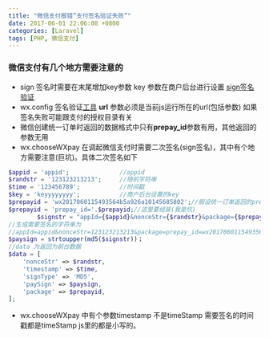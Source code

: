 ```yaml
---
title: "微信支付报错“支付签名验证失败”"
date: 2017-06-01 22:06:08 +0800
categories: [Laravel]
tags: [PHP, 微信支付]
---
```

### 微信支付有几个地方需要注意的
- sign 签名时需要在末尾增加key参数 key 参数在商户后台进行设置 [sign签名验证](https://pay.weixin.qq.com/wiki/doc/api/jsapi.php?chapter=20_1)
- wx.config 签名验证[工具](https://mp.weixin.qq.com/debug/cgi-bin/sandbox?t=jsapisign) **url** 参数必须是当前js运行所在的url(包括参数) 如果签名失败可能跟支付的授权目录有关
- 微信创建统一订单时返回的数据格式中只有**prepay_id**参数有用，其他返回的参数无用
- wx.chooseWXpay 在调起微信支付时需要二次签名(sign签名)，其中有个地方需要注意(巨坑)。具体二次签名如下
```php
$appid = 'appid';              //appid
$randstr = '123123213213';     //随机字符串
$time = '123456789';           //时间戳
$key = 'keyyyyyyyy';           //商户后台设置的key
$prepayid = 'wx2017060115493564b5a926a10145685802';//假设统一订单返回的prepayid
$prepayid = 'prepay_id='.$prepayid;//这里要组装(我是坑)
        $signstr = "appId={$appid}&nonceStr={$randstr}&package={$prepayid}&signType=MD5&timeStamp={$time}&key={$key}";
//生成需要签名的字符串为
//appId=appid&nonceStr=123123213213&package=prepay_id=wx2017060115493564b5a926a10145685802&signType=MD5&timeStamp=123456789&key=keyyyyyyyy";
$paysign = strtoupper(md5($signstr))；
//data 为返回为前台数据
$data = [
    'nonceStr' => $randstr,
    'timestamp' => $time,
    'signType' => 'MD5',
    'paySign' => $paysign,
    'package' => $prepayid,
];
```
- wx.chooseWXpay 中有个参数timestamp 不是timeStamp 需要签名的时间戳都是timeStamp js里的都是小写的。
